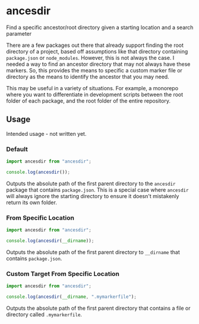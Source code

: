 # ancesdir
Find a specific ancestor/root directory given a starting location and a search parameter

There are a few packages out there that already support finding the root directory of a project, based off assumptions like that directory containing `package.json` or `node_modules`. However, this is not always the case. I needed a way to find an ancestor directory that may not always have these markers. So, this provides the means to specific a custom marker file or directory as the means to identify the ancestor that you may need.

This may be useful in a variety of situations. For example, a monorepo where you want to differentiate in development scripts between the root folder of each package, and the root folder of the entire repository.

## Usage

Intended usage - not written yet.

### Default

```javascript
import ancesdir from "ancesdir";

console.log(ancesdir());
```

Outputs the absolute path of the first parent directory to the `ancesdir` package that contains `package.json`. This is a special case where `ancesdir` will always ignore the starting directory to ensure it doesn't mistakenly return its own folder.

### From Specific Location

```javascript
import ancesdir from "ancesdir";

console.log(ancesdir(__dirname));
```

Outputs the absolute path of the first parent directory to `__dirname` that contains `package.json`.

### Custom Target From Specific Location

```javascript
import ancesdir from "ancesdir";

console.log(ancesdir(__dirname, ".mymarkerfile");
```

Outputs the absolute path of the first parent directory that contains a file or directory called `.mymarkerfile`.

